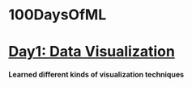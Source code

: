 # 100DaysOfML

<h1><a href = "https://github.com/HiggsGama/100DaysOfML/blob/main/Day1-DataVizualization/notebook.ipynb">Day1: Data Visualization</a></h1>
<h4>Learned different kinds of visualization techniques</h4>
